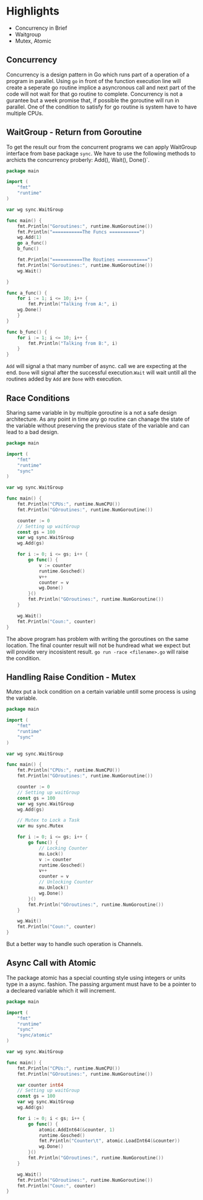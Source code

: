 # Highlights

- Concurrency in Brief
- Waitgroup
- Mutex, Atomic

## Concurrency

Concurrency is a design pattern in Go which runs part of a operation of a program  in parallel. Using `go` in front of the function execution line will create a seperate go routine implice a asyncronous call and next part of the code will not wait for that go routine to complete. Concurrency is not a gurantee but a week promise that, if possible the goroutine will run in parallel. One of the condition to satisfy for go routine is system have to have multiple CPUs.

## WaitGroup - Return from Goroutine

To get the result our from the concurrent programs we can apply WaitGroup interface from base package `sync`. We have to use the following methods to archicts the concurrency proberly: Add(), Wait(), Done()`.

```go
package main

import (
    "fmt"
    "runtime"
)

var wg sync.WaitGroup

func main() {
    fmt.Println("Goroutines:", runtime.NumGoroutine())
    fmt.Println("===========The Funcs ===========")
    wg.Add(1)
    go a_func()
    b_func()

    fmt.Println("===========The Routines ===========")
    fmt.Println("Goroutines:", runtime.NumGoroutine())
    wg.Wait()

}

func a_func() {
    for i := 1; i <= 10; i++ {
        fmt.Println("Talking from A:", i)
    wg.Done()
    }
}

func b_func() {
    for i := 1; i <= 10; i++ {
        fmt.Println("Talking from B:", i)
    }
}

```

`Add` will signal a that many number of async. call we are expecting at the end. `Done` will signal after the successful execution.`Wait` will wait untill all the routines added by `Add` are `Done` with execution.

## Race Conditions

Sharing same variable in by multiple goroutine is a not a safe design architecture. As any point in time any go routine can chanage the state of the variable without preserving the previous state of the variable and can lead to a bad design.

```go
package main

import (
    "fmt"
    "runtime"
    "sync"
)

var wg sync.WaitGroup

func main() {
    fmt.Println("CPUs:", runtime.NumCPU())
    fmt.Println("GOroutines:", runtime.NumGoroutine())

    counter := 0
    // Setting up waitGroup
    const gs = 100
    var wg sync.WaitGroup
    wg.Add(gs)

    for i := 0; i <= gs; i++ {
        go func() {
            v := counter
            runtime.Gosched()
            v++
            counter = v
            wg.Done()
        }()
        fmt.Println("GOroutines:", runtime.NumGoroutine())
    }

    wg.Wait()
    fmt.Println("Coun:", counter)
}
```

The above program has problem with writing the goroutines on the same location. The final counter result will not be hundread what we expect but will provide very incosistent result. `go run -race <filename>.go` will raise the condition.

## Handling Raise Condition - Mutex

Mutex put a lock condition on a certain variable untill some process is using the variable.

```go
package main

import (
    "fmt"
    "runtime"
    "sync"
)

var wg sync.WaitGroup

func main() {
    fmt.Println("CPUs:", runtime.NumCPU())
    fmt.Println("GOroutines:", runtime.NumGoroutine())

    counter := 0
    // Setting up waitGroup
    const gs = 100
    var wg sync.WaitGroup
    wg.Add(gs)

    // Mutex to Lock a Task
    var mu sync.Mutex  

    for i := 0; i <= gs; i++ {
        go func() {
            // Locking Counter
            mu.Lock()
            v := counter
            runtime.Gosched()
            v++
            counter = v
            // Unlocking Counter
            mu.Unlock()
            wg.Done()
        }()
        fmt.Println("GOroutines:", runtime.NumGoroutine())
    }

    wg.Wait()
    fmt.Println("Coun:", counter)
}
```

But a better way to handle such operation is Channels.

## Async Call with Atomic

The package atomic has a special counting style using integers or units type in a async. fashion. The passing argument must have to be a pointer to a decleared variable which it will increment.

```go
package main

import (
    "fmt"
    "runtime"
    "sync"
    "sync/atomic"
)

var wg sync.WaitGroup

func main() {
    fmt.Println("CPUs:", runtime.NumCPU())
    fmt.Println("GOroutines:", runtime.NumGoroutine())

    var counter int64
    // Setting up waitGroup
    const gs = 100
    var wg sync.WaitGroup
    wg.Add(gs)

    for i := 0; i < gs; i++ {
        go func() {
            atomic.AddInt64(&counter, 1)
            runtime.Gosched()
            fmt.Println("Counter\t", atomic.LoadInt64(&counter))
            wg.Done()
        }()
        fmt.Println("GOroutines:", runtime.NumGoroutine())
    }

    wg.Wait()
    fmt.Println("GOroutines:", runtime.NumGoroutine())
    fmt.Println("Coun:", counter)
}
```
